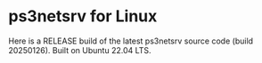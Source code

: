 # ps3netsrv for Linux

Here is a RELEASE build of the latest ps3netsrv source code (build 20250126). Built on Ubuntu 22.04 LTS.
